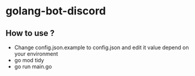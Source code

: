 # golang-bot-discord

## How to use ?

- Change config.json.example to config.json and edit it value depend on your environment
- go mod tidy
- go run main.go

